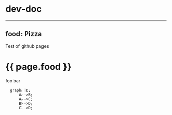 # dev-doc
---
food: Pizza
---
Test of github pages


<h1>{{ page.food }}</h1>


foo bar

```mermaid
  graph TD;
      A-->B;
      A-->C;
      B-->D;
      C-->D;
```
